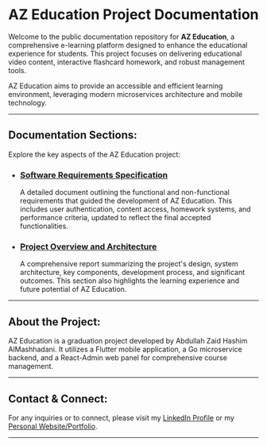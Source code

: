 # AZ Education Project Documentation

Welcome to the public documentation repository for **AZ Education**, a comprehensive e-learning platform designed to enhance the educational experience for students. This project focuses on delivering educational video content, interactive flashcard homework, and robust management tools.

AZ Education aims to provide an accessible and efficient learning environment, leveraging modern microservices architecture and mobile technology.

---

## Documentation Sections:

Explore the key aspects of the AZ Education project:

* ### [Software Requirements Specification](SoftwareRequirements.md)
    A detailed document outlining the functional and non-functional requirements that guided the development of AZ Education. This includes user authentication, content access, homework systems, and performance criteria, updated to reflect the final accepted functionalities.

* ### [Project Overview and Architecture](ProjectOverview.md)
    A comprehensive report summarizing the project's design, system architecture, key components, development process, and significant outcomes. This section also highlights the learning experience and future potential of AZ Education.

---

## About the Project:

AZ Education is a graduation project developed by Abdullah Zaid Hashim AlMashhadani. It utilizes a Flutter mobile application, a Go microservice backend, and a React-Admin web panel for comprehensive course management.

---

## Contact & Connect:

For any inquiries or to connect, please visit my [LinkedIn Profile](https://www.linkedin.com/in/yourprofile/) or my [Personal Website/Portfolio](https://yourwebsite.com).

---